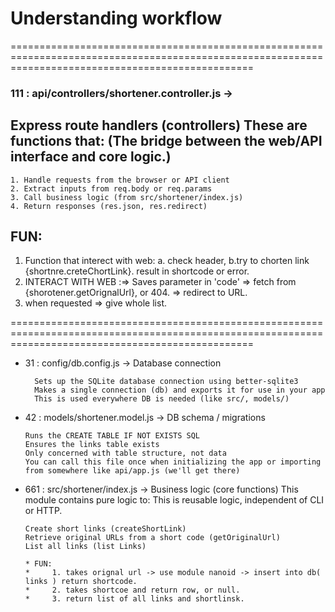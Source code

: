 <!--
│
├── api/
│ ├── routes/
│ │ ├── shortener.routes.js G:  111
│ │ └── vault.routes.js   112
│ ├── controllers/
│ │ ├── shortener.controller.js  121
│ │ └── vault.controller.js  122
│ ├── middleware/
│ └── app.js  11
├── cli/
│ ├── shortener.js  21
│ └── vault.js 21
│
├── config/
│ ├── db.config.js G:  31
│ ├── env.config.js  32
│ └── logger.config.js  33
│
├── models/
│ ├── shortener.model.js G:  41
│ └── vault.model.js  42
│
├── services/
│ └── email.service.js  51
│
├── src/
│ ├── shortener/
│ │ └── INDEX.JS G:   611
│ ├── vault/
│ │ └── index.js  621
│ └── utils/
│ └── logger.js    63
│
----------------------------------------
│
├── .env
├── package.json
└── README.md
-->

# Understanding workflow

======================================================================================================================================================

### 111 : api/controllers/shortener.controller.js →

## Express route handlers (controllers) These are functions that: (The bridge between the web/API interface and core logic.)

    1. Handle requests from the browser or API client
    2. Extract inputs from req.body or req.params
    3. Call business logic (from src/shortener/index.js)
    4. Return responses (res.json, res.redirect)

## FUN:

1.  Function that interect with web:
    a. check header,
    b.try to chorten link {shortnre.creteChortLink}. result in shortcode or error.
2.  INTERACT WITH WEB :=> Saves parameter in 'code' => fetch from {shorotener.getOrignalUrl}, or 404. => redirect to URL.
3.  when requested => give whole list.

======================================================================================================================================================

- 31 : config/db.config.js →
  Database connection

        Sets up the SQLite database connection using better-sqlite3
        Makes a single connection (db) and exports it for use in your app
        This is used everywhere DB is needed (like src/, models/)

- 42 : models/shortener.model.js →
  DB schema / migrations

      Runs the CREATE TABLE IF NOT EXISTS SQL
      Ensures the links table exists
      Only concerned with table structure, not data
      You can call this file once when initializing the app or importing from somewhere like api/app.js (we'll get there)

- 661 : src/shortener/index.js →
  Business logic (core functions) This module contains pure logic to: This is reusable logic, independent of CLI or HTTP.

      Create short links (createShortLink)
      Retrieve original URLs from a short code (getOriginalUrl)
      List all links (list Links)

      * FUN:
      *     1. takes orignal url -> use module nanoid -> insert into db( links ) return shortcode.
      *     2. takes shortcoe and return row, or null.
      *     3. return list of all links and shortlinsk.
